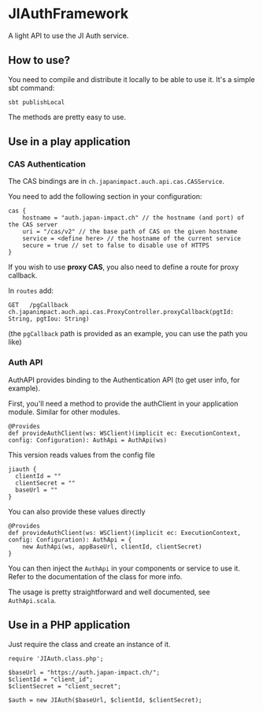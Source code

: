 JIAuthFramework
===============

A light API to use the JI Auth service.

## How to use?

You need to compile and distribute it locally to be able to use it. It's a simple sbt command:

    sbt publishLocal
   
The methods are pretty easy to use.

## Use in a play application

### CAS Authentication

The CAS bindings are in `ch.japanimpact.auch.api.cas.CASService`. 

You need to add the following section in your configuration:
    
    cas {
        hostname = "auth.japan-impact.ch" // the hostname (and port) of the CAS server
        uri = "/cas/v2" // the base path of CAS on the given hostname
        service = <define here> // the hostname of the current service
        secure = true // set to false to disable use of HTTPS
    }
    
If you wish to use **proxy CAS**, you also need to define a route for proxy callback. 

In `routes` add:

    GET   /pgCallback   ch.japanimpact.auch.api.cas.ProxyController.proxyCallback(pgtId: String, pgtIou: String)

(the `pgCallback` path is provided as an example, you can use the path you like)

### Auth API

AuthAPI provides binding to the Authentication API (to get user info, for example).

First, you'll need a method to provide the authClient in your application module. Similar for other modules.
    
    @Provides
    def provideAuthClient(ws: WSClient)(implicit ec: ExecutionContext, config: Configuration): AuthApi = AuthApi(ws)
   
    
This version reads values from the config file

    jiauth {
      clientId = ""
      clientSecret = ""
      baseUrl = ""
    }

You can also provide these values directly
    
    @Provides
    def provideAuthClient(ws: WSClient)(implicit ec: ExecutionContext, config: Configuration): AuthApi = {
        new AuthApi(ws, appBaseUrl, clientId, clientSecret)
    }
    
You can then inject the `AuthApi` in your components or service to use it. Refer to the documentation of the class for more info.

The usage is pretty straightforward and well documented, see `AuthApi.scala`.


## Use in a PHP application

Just require the class and create an instance of it.

    require 'JIAuth.class.php';
    
    $baseUrl = "https://auth.japan-impact.ch/";
    $clientId = "client_id";
    $clientSecret = "client_secret";
    
    $auth = new JIAuth($baseUrl, $clientId, $clientSecret);
    